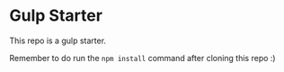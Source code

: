 # Gulp Starter

This repo is a gulp starter.

Remember to do run the `npm install` command after cloning this repo :) 